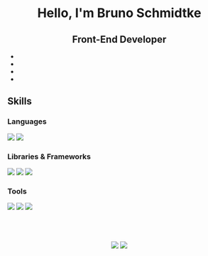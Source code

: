 <h1 align="center">Hello, I'm Bruno Schmidtke</h1>

<h2 align="center">Front-End Developer</h2>

<ul>
<li></li>
<li></li>
<li></li>
<li></li>
</ul>

<h2>Skills</h2>

<h3>Languages</h3>
<div>
  <img src="https://img.shields.io/badge/JavaScript-323330?style=for-the-badge&logo=javascript&logoColor=F7DF1E" />
  <img src="https://img.shields.io/badge/HTML5-E34F26?style=for-the-badge&logo=html5&logoColor=white" />
</div>

<h3>Libraries & Frameworks</h3>
<div>
  <img src="https://img.shields.io/badge/React-20232A?style=for-the-badge&logo=react&logoColor=61DAFB" />
  <img src="https://img.shields.io/badge/Redux-593D88?style=for-the-badge&logo=redux&logoColor=white" />
  <img src="https://img.shields.io/badge/Bootstrap-563D7C?style=for-the-badge&logo=bootstrap&logoColor=white" />
</div>

<h3>Tools</h3>
<div>
  <img src="https://img.shields.io/badge/React_Router-CA4245?style=for-the-badge&logo=react-router&logoColor=white" />
  <img src="https://img.shields.io/badge/eslint-3A33D1?style=for-the-badge&logo=eslint&logoColor=white" />
  <img src="https://img.shields.io/badge/Linux-FCC624?style=for-the-badge&logo=linux&logoColor=black" />
</div>
<!--   <img src="" /> -->
<!--   <img src="" /> -->
<!--   <img src="" /> -->
<br></br>
<br></br>

<div align="center">
<img src="https://github-readme-stats.vercel.app/api/top-langs/?username=bruno9317&theme=tokyonight&layout=compact" />
<img src="https://github-readme-stats.vercel.app/api?username=bruno9317&theme=tokyonight" />
</div>


<!--
**bruno9317/bruno9317** is a ✨ _special_ ✨ repository because its `README.md` (this file) appears on your GitHub profile.

Here are some ideas to get you started:

- 🔭 I’m currently working on ...
- 🌱 I’m currently learning ...
- 👯 I’m looking to collaborate on ...
- 🤔 I’m looking for help with ...
- 💬 Ask me about ...
- 📫 How to reach me: ...
- 😄 Pronouns: ...
- ⚡ Fun fact: ...
-->
